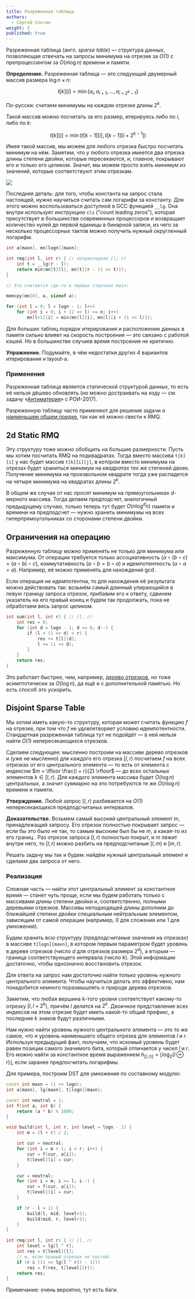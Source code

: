 ```yaml
---
title: Разреженная таблица
authors:
  - Сергей Слотин
weight: 3
published: true
---
```


Разреженная таблица (англ. *sparse table*) — структура данных, позволяющая отвечать на запросы минимума на отрезке за $O(1)$ с препроцессингом за $O(n \log n)$ времени и памяти.

**Определение.** Разреженная таблица — это следующий двумерный массив размера $\log n \times n$:

$$
t[k][i] = \min \{ a_i, a_{i+1}, \ldots, a_{i+2^k-1} \}
$$

По-русски: считаем минимумы на каждом отрезке длины $2^k$.

Такой массив можно посчитать за его размер, итерируясь либо по $i$, либо по $k$:

$$
t[k][i] = \min(t[k-1][i], t[k-1][i+2^{k-1}])
$$

Имея такой массив, мы можем для любого отрезка быстро посчитать минимум на нём. Заметим, что у любого отрезка имеется два отрезка длины степени двойки, которые пересекаются, и, главное, покрывают его и только его целиком. Значит, мы можем просто взять минимум из значений, которые соответствуют этим отрезкам.

![](../img/sparse-table.png)

Последняя деталь: для того, чтобы константа на запрос стала настоящей, нужно научиться считать сам логарифм за константу. Для этого можно воспользоваться доступной в GCC функцией `__lg`. Она внутри использует инструкцию `clz` ("count leading zeros"), которая присутствует в большинстве современных процессоров и возвращает количество нулей до первой единицы в бинарной записи, из чего за несколько процессорных тактов можно получить нужный округленный логарифм.

```cpp
int a[maxn], mn[logn][maxn];

int rmq(int l, int r) { // полуинтервал [l; r)
    int t = __lg(r - l);
    return min(mn[t][l], mn[t][r - (1 << t)]);
}

// Это считается где-то в первых строчках main:

memcpy(mn[0], a, sizeof a);

for (int l = 0; l < logn - 1; l++)
    for (int i = 0; i + (2 << l) <= n; i++)
        mn[l+1][i] = min(mn[l][i], mn[l][i + (1 << l)]);
```

Для больших таблиц порядок итерирования и расположение данных в памяти сильно влияет на скорость построения — это связано с работой кэшей. Но в большинстве случаев время построения не критично.

**Упражнение.** Подумайте, в чём недостатки других 4 вариантов итерирования и layout-а.

### Применения

Разреженная таблица является статической структурой данных, то есть её нельзя дёшево обновлять (но можно достраивать на ходу — см. задачу «[Антиматерия](http://neerc.ifmo.ru/school/archive/2016-2017/ru-olymp-roi-2017-editorial.pdf)» с РОИ-2017).

Разреженную таблицу часто применяют для решения задачи о [наименьшем общем предке](/cs/trees/lca-rmq), так как её можно свести к RMQ.

## 2d Static RMQ

Эту структуру тоже можно обобщить на большие размерности. Пусть мы хотим посчитать RMQ на подквадратах. Тогда вместо массива `t[k][i]` у нас будет массив `t[k][i][j]`, в котором вместо минимума на отрезах будет храниться минимум на *квадратах* тех же степеней двоек. Получение минимума на произвольном квадрате тогда уже распадется на четыре минимума на квадратах длины $2^k$.

В общем же случае от нас просят минимум на прямоугольниках $d$-мерного массива. Тогда делаем предподсчет, аналогичный предыдущему случаю, только теперь тут будет $O(n \log^d n)$ памяти и времени на предподсчет — нужно хранить минимумы на всех гиперпрямоугольниках со сторонами степени двойки.

## Ограничения на операцию

Разреженную таблицу можно применять не только для минимума или максимума. От операции требуется только ассоциативность ($a ∘ (b ∘ c) = (a ∘ b) ∘ c$), коммутативность ($a ∘ b = b ∘ a$) и идемпотентность ($a ∘ a = a$). Например, её можно применять для нахождения $\gcd$.

Если операция не идемпотентна, то для нахождения её результата можно действовать так: возьмём самый длинный упирающийся в левую границу запроса отрезок, прибавим его к ответу, сдвинем указатель на его правый конец и будем так продолжать, пока не обработаем весь запрос целиком.

```c++
int sum(int l, int r) { // [l, r)
    int res = 0;
    for (int d = logn - 1; d >= 0; d--) {
        if (l + (1 << d) < r) {
            res += t[l][d];
            l += (1 << d);
        }
    }
    return res;
}
```

Это работает быстрее, чем, например, [дерево отрезков](/cs/segment-tree), но тоже асимптотически за $O(\log n)$, да ещё и с дополнительной памятью. Но есть способ это ускорить.

## Disjoint Sparse Table

Мы хотим иметь какую-то структуру, которая может считать функцию $f$ на отрезке, при том что $f$ не удовлетворяет условию идемпотентности. Стандартная разреженная таблица тут не подойдёт — в ней нельзя найти $O(1)$ непересекающихся отрезков.

Сделаем следующее: мысленно построим на массиве дерево отрезков и (уже не мысленно) для каждого его отрезка $[l, r)$ посчитаем $f$ на всех отрезках от его центрального элемента — то есть от элемента с индексом $m = \lfloor \frac{l + r}{2} \rfloor$ — до всех остальных элементов $k \in [l, r)$. Для каждого элемента массива будет $O(\log n)$ центральных, а значит суммарно на это потребуются те же $O(n \log n)$ времени и памяти.

**Утверждение.** Любой запрос $[l, r)$ разбивается на $O(1)$ непересекающихся предподсчитаных интервалов.

**Доказательство.** Возьмем самый высокий центральный элемент $m$, принадлежащий запросу. Его отрезок полностью покрывает запрос — если бы это было не так, то самым высоким был бы не $m$, а какая-то из его границ . Раз отрезок запроса $[l, r)$ полностью покрыт, и $m$ лежит внутри него, то $[l, r)$ можно разбить на предподсчитаные $[l, m)$ и $[m, r)$.

Решать задачу мы так и будем: найдём нужный центральный элемент и сделаем два запроса от него.

### Реализация

Сложная часть — найти этот центральный элемент за константное время — станет чуть проще, если мы будем работать только с массивами длины степени двойки и, соответственно, полными деревьями отрезков. Массивы неподходящей длины дополним до ближайшей степени двойки специальным нейтральным элементом, зависящим от самой операции (например, $0$ для сложения или $1$ для умножения).

Будем хранить всю структуру (предподсчитаные значения на отрезках) в массиве `t[logn][maxn]`, в котором первым параметром будет уровень в дереве отрезков (число $d$ для отрезков размера $2^d$), а вторым — граница соответствующего интервала (число $k$). Этой информации достаточно, чтобы однозначно восстановить отрезок.

Для ответа на запрос нам достаточно найти только уровень нужного центрального элемента. Чтобы научиться делать это эффективно, нам понадобится немного поразмышлять о природе дерева отрезков.

Заметим, что любая вершина $k$-того уровня соответствует какому-то отрезку $[l, l + 2^k)$, причём $l$ делится на $2^k$. Двоичное представление всех индексов на этом отрезке будет иметь какой-то общий префикс, а последние $k$ знаков будут различными.

Нам нужно найти уровень нужного центрального элемента — это то же самое, что и уровень наименьшего общего отрезка для элементов $l$ и $r$. Используя предыдущий факт, получаем, что искомый уровень будет равен позиции самого значимого бита, который отличается у чисел $l$ и $r$. Его можно найти за константное время выражением $h_{[l,r)]} = \lfloor \log_2 (l \oplus r) \rfloor$, если заранее предпосчитать логарифмы.

Для примера, построим DST для умножения по составному модулю:

```cpp
const int maxn = (1 << logn);
int a[maxn], lg[maxn], t[logn][maxn];

const int neutral = 1;
int f(int a, int b) {
    return (a * b) % 1000;
}

void build(int l, int r, int level = logn - 1) {
    int m = (l + r) / 2;

    int cur = neutral;
    for (int i = m + 1; i < r; i++) {
        cur = f(cur, a[i]);
        t[level][i] = cur;
    }

    cur = neutral;
    for (int i = m; i >= l; i--) {
        cur = f(cur, a[i]);
        t[level][i] = cur;
    }

    if (r - l > 1) {
        build(l, mid, level+1);
        build(mid, r, level+1);
    }
}

int rmq(int l, int r) { // [l, r)
    int level = lg[l ^ r];
    int res = t[level][l];
    // и, если правый отрезок не пустой:
    if (r & ((1 << lg[l ^ r]) - 1)))
        res = f(res, t[level][r]);
    return res;
}
```

Примечание: очень вероятно, тут есть баги.
